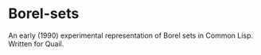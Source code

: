 # Borel-sets

An early (1990) experimental representation of Borel sets in Common Lisp.
Written for Quail.
